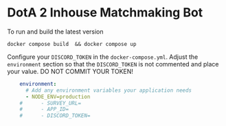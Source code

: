 # DotA 2 Inhouse Matchmaking Bot
To run and build the latest version
```shell
docker compose build  && docker compose up
```

Configure your `DISCORD_TOKEN` in the `docker-compose.yml`. Adjust the `environment` section so that the `DISCORD_TOKEN` is not commented and place your value.
DO NOT COMMIT YOUR TOKEN!
```yaml
    environment:
      # Add any environment variables your application needs
      - NODE_ENV=production
    #      - SURVEY_URL=
    #      - APP_ID=
    #      - DISCORD_TOKEN=
```